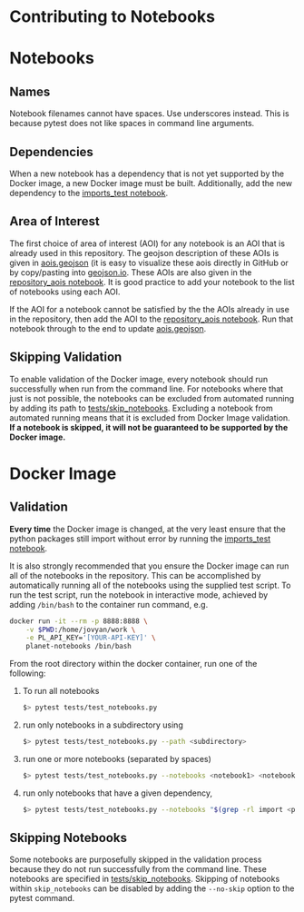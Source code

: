 # Contributing to Notebooks

# Notebooks

## Names

Notebook filenames cannot have spaces. Use underscores instead. This is
because pytest does not like spaces in command line arguments.

## Dependencies

When a new notebook has a dependency that is not yet supported by the Docker image,
a new Docker image must be built. Additionally, add the new dependency to the 
[imports_test notebook](dev/imports_test.ipynb).

## Area of Interest

The first choice of area of interest (AOI) for any notebook is an AOI that is 
already used in this repository. The geojson description of these AOIs is given
in [aois.geojson](dev/imports_test.ipynb) (it is easy to visualize these
aois directly in GitHub or by copy/pasting into [geojson.io](geojson.io).
These AOIs are also given in the 
[repository_aois notebook](dev/repository_aois.ipynb). It is good practice
to add your notebook to the list of notebooks using each AOI.

If the AOI for a notebook cannot be satisfied by the the AOIs already in use
in the repository, then add the AOI to the 
[repository_aois notebook](dev/repository_aois.ipynb). Run that notebook
through to the end to update [aois.geojson](dev/imports_test.ipynb).

## Skipping Validation

To enable validation of the Docker image, every notebook should run successfully
when run from the command line. For notebooks where that just is not possible, 
the notebooks can be excluded from automated running by adding its path to 
[tests/skip_notebooks](tests/skip_notebooks). Excluding a notebook from automated running
means that it is excluded from Docker Image validation. **If a notebook is
skipped, it will not be guaranteed to be supported by the Docker image.**

# Docker Image

## Validation

**Every time** the Docker image is changed, at the very least ensure that the 
python packages still import without error by running the
[imports_test notebook](dev/imports_test.ipynb).

It is also strongly recommended that you ensure the Docker image can run all
of the notebooks in the repository. This can be accomplished by automatically
running all of the notebooks using the supplied test script. To run the test script,
run the notebook in interactive mode, achieved by adding `/bin/bash` to 
the container run command, e.g.
```bash
docker run -it --rm -p 8888:8888 \
    -v $PWD:/home/jovyan/work \
    -e PL_API_KEY='[YOUR-API-KEY]' \
    planet-notebooks /bin/bash
```

From the root directory within the docker container, run one of the following:

1. To run all notebooks
    ```bash
    $> pytest tests/test_notebooks.py
    ```
1. run only notebooks in a subdirectory using
    ```bash
    $> pytest tests/test_notebooks.py --path <subdirectory>
    ```
1. run one or more notebooks (separated by spaces)
    ```bash
    $> pytest tests/test_notebooks.py --notebooks <notebook1> <notebook2> <...>
    ```
1. run only notebooks that have a given dependency, <package>
    ```bash
    $> pytest tests/test_notebooks.py --notebooks "$(grep -rl import <package> jupyter-notebooks/)"
   ```

## Skipping Notebooks

Some notebooks are purposefully skipped in the validation process because they
do not run successfully from the command line. These notebooks are specified in
[tests/skip_notebooks](tests/skip_notebooks). Skipping of notebooks within
`skip_notebooks` can be disabled by adding the `--no-skip` option to the pytest
command.
